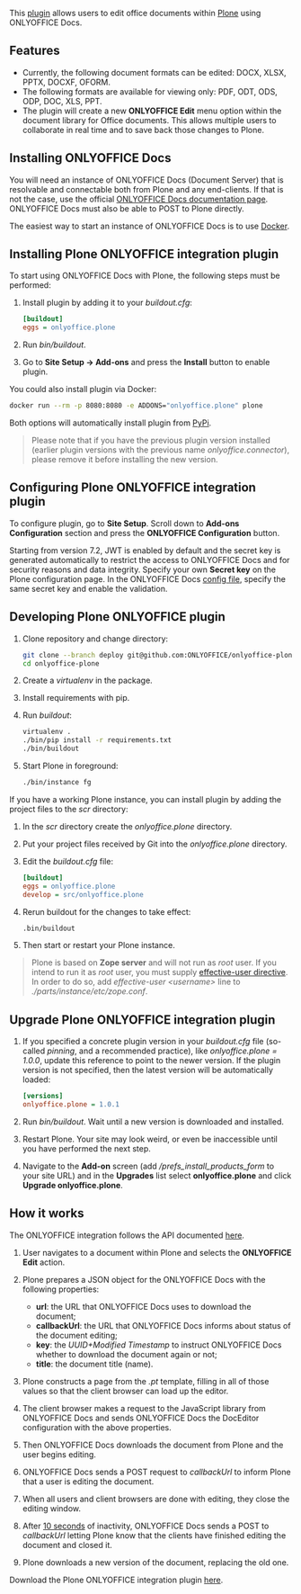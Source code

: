 This [plugin](https://github.com/ONLYOFFICE/onlyoffice-plone) allows users to edit office documents within [Plone](https://plone.org/) using ONLYOFFICE Docs.

## Features

- Currently, the following document formats can be edited: DOCX, XLSX, PPTX, DOCXF, OFORM.
- The following formats are available for viewing only: PDF, ODT, ODS, ODP, DOC, XLS, PPT.
- The plugin will create a new **ONLYOFFICE Edit** menu option within the document library for Office documents. This allows multiple users to collaborate in real time and to save back those changes to Plone.

## Installing ONLYOFFICE Docs

You will need an instance of ONLYOFFICE Docs (Document Server) that is resolvable and connectable both from Plone and any end-clients. If that is not the case, use the official [ONLYOFFICE Docs documentation page](https://helpcenter.onlyoffice.com/server/linux/document/linux-installation.aspx). ONLYOFFICE Docs must also be able to POST to Plone directly.

The easiest way to start an instance of ONLYOFFICE Docs is to use [Docker](https://github.com/onlyoffice/Docker-DocumentServer).

## Installing Plone ONLYOFFICE integration plugin

To start using ONLYOFFICE Docs with Plone, the following steps must be performed:

1. Install plugin by adding it to your *buildout.cfg*:

   ``` ini
   [buildout]
   eggs = onlyoffice.plone
   ```

2. Run *bin/buildout*.

3. Go to **Site Setup -> Add-ons** and press the **Install** button to enable plugin.

You could also install plugin via Docker:

``` sh
docker run --rm -p 8080:8080 -e ADDONS="onlyoffice.plone" plone
```

Both options will automatically install plugin from [PyPi](https://pypi.org/project/onlyoffice.plone/).

> Please note that if you have the previous plugin version installed (earlier plugin versions with the previous name *onlyoffice.connector*), please remove it before installing the new version.

## Configuring Plone ONLYOFFICE integration plugin

To configure plugin, go to **Site Setup**. Scroll down to **Add-ons Configuration** section and press the **ONLYOFFICE Configuration** button.

Starting from version 7.2, JWT is enabled by default and the secret key is generated automatically to restrict the access to ONLYOFFICE Docs and for security reasons and data integrity. Specify your own **Secret key** on the Plone configuration page. In the ONLYOFFICE Docs [config file](../../../Additional%20API/Signature/index.md), specify the same secret key and enable the validation.

## Developing Plone ONLYOFFICE plugin

1. Clone repository and change directory:

   ``` sh
   git clone --branch deploy git@github.com:ONLYOFFICE/onlyoffice-plone.git
   cd onlyoffice-plone
   ```

2. Create a *virtualenv* in the package.

3. Install requirements with pip.

4. Run *buildout*:

   ``` sh
   virtualenv .
   ./bin/pip install -r requirements.txt
   ./bin/buildout
   ```

5. Start Plone in foreground:

   ``` sh
   ./bin/instance fg
   ```

If you have a working Plone instance, you can install plugin by adding the project files to the *scr* directory:

1. In the *scr* directory create the *onlyoffice.plone* directory.

2. Put your project files received by Git into the *onlyoffice.plone* directory.

3. Edit the *buildout.cfg* file:

   ``` ini
   [buildout]
   eggs = onlyoffice.plone
   develop = src/onlyoffice.plone
   ```

4. Rerun buildout for the changes to take effect:

   ``` sh
   .bin/buildout
   ```

5. Then start or restart your Plone instance.

> Plone is based on **Zope server** and will not run as *root* user. If you intend to run it as *root* user, you must supply [effective-user directive](https://zope.readthedocs.io/en/2.12/SETUID.html). In order to do so, add *effective-user \<username>* line to *./parts/instance/etc/zope.conf*.

## Upgrade Plone ONLYOFFICE integration plugin

1. If you specified a concrete plugin version in your *buildout.cfg* file (so-called *pinning*, and a recommended practice), like *onlyoffice.plone = 1.0.0*, update this reference to point to the newer version. If the plugin version is not specified, then the latest version will be automatically loaded:

   ``` ini
   [versions]
   onlyoffice.plone = 1.0.1
   ```

2. Run *bin/buildout*. Wait until a new version is downloaded and installed.

3. Restart Plone. Your site may look weird, or even be inaccessible until you have performed the next step.

4. Navigate to the **Add-on** screen (add */prefs\_install\_products\_form* to your site URL) and in the **Upgrades** list select **onlyoffice.plone** and click **Upgrade onlyoffice.plone**.

## How it works

The ONLYOFFICE integration follows the API documented [here](../../Basic%20concepts/index.md).

1. User navigates to a document within Plone and selects the **ONLYOFFICE Edit** action.

2. Plone prepares a JSON object for the ONLYOFFICE Docs with the following properties:

   - **url**: the URL that ONLYOFFICE Docs uses to download the document;
   - **callbackUrl**: the URL that ONLYOFFICE Docs informs about status of the document editing;
   - **key**: the *UUID+Modified Timestamp* to instruct ONLYOFFICE Docs whether to download the document again or not;
   - **title**: the document title (name).

3. Plone constructs a page from the *.pt* template, filling in all of those values so that the client browser can load up the editor.

4. The client browser makes a request to the JavaScript library from ONLYOFFICE Docs and sends ONLYOFFICE Docs the DocEditor configuration with the above properties.

5. Then ONLYOFFICE Docs downloads the document from Plone and the user begins editing.

6. ONLYOFFICE Docs sends a POST request to *callbackUrl* to inform Plone that a user is editing the document.

7. When all users and client browsers are done with editing, they close the editing window.

8. After [10 seconds](../../How%20It%20Works/Saving%20file/index.md#save-delay) of inactivity, ONLYOFFICE Docs sends a POST to *callbackUrl* letting Plone know that the clients have finished editing the document and closed it.

9. Plone downloads a new version of the document, replacing the old one.

Download the Plone ONLYOFFICE integration plugin [here](https://github.com/ONLYOFFICE/onlyoffice-plone).
